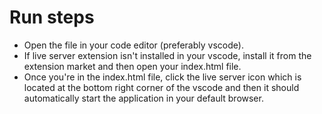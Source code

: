 # Run steps
- Open the file in your code editor (preferably  vscode).
- If live server extension isn't installed in your vscode, install it from the extension market and then open your index.html file.
- Once you're in the index.html file, click the live server icon which is located at the bottom right corner of the vscode and then it should automatically start the application in your default browser.
